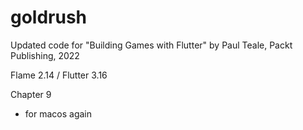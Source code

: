 # goldrush

Updated code for "Building Games with Flutter" by Paul Teale, Packt Publishing, 2022

Flame 2.14 / Flutter 3.16

Chapter 9

- for macos again
